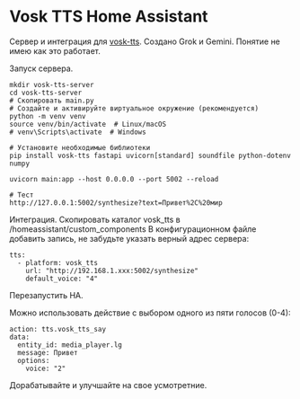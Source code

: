 # Vosk TTS Home Assistant
Сервер и интеграция для [vosk-tts](https://github.com/alphacep/vosk-tts).
Создано Grok и Gemini. Понятие не имею как это работает.

Запуск сервера.
```
mkdir vosk-tts-server
cd vosk-tts-server
# Скопировать main.py
# Создайте и активируйте виртуальное окружение (рекомендуется)
python -m venv venv
source venv/bin/activate  # Linux/macOS
# venv\Scripts\activate  # Windows

# Установите необходимые библиотеки
pip install vosk-tts fastapi uvicorn[standard] soundfile python-dotenv numpy

uvicorn main:app --host 0.0.0.0 --port 5002 --reload

# Тест
http://127.0.0.1:5002/synthesize?text=Привет%2C%20мир
```


Интеграция.
Скопировать каталог vosk_tts в /homeassistant/custom_components
В конфигурационном файле добавить запись, не забудьте указать верный адрес сервера:
```
tts:
  - platform: vosk_tts
    url: "http://192.168.1.xxx:5002/synthesize"
    default_voice: "4"
```
Перезапустить HA.

Можно использовать действие с выбором одного из пяти голосов (0-4):
```
action: tts.vosk_tts_say
data:
  entity_id: media_player.lg
  message: Привет 
  options:
    voice: "2"
```

Дорабатывайте и улучшайте на свое усмотретние.

